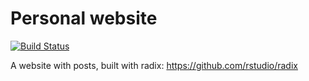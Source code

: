 Personal website
================

[![Build Status](https://travis-ci.org/mbjoseph/mbjoseph.github.io.svg?branch=master)](https://travis-ci.org/mbjoseph/mbjoseph.github.io)

A website with posts, built with radix: https://github.com/rstudio/radix
